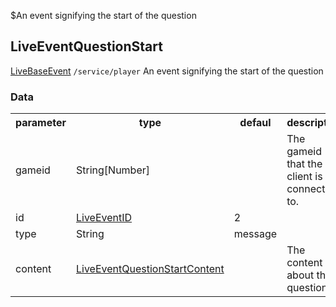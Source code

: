 $An event signifying the start of the question
## LiveEventQuestionStart
<span class="extends"><a href="/enum/LiveBaseEvent">LiveBaseEvent</a></span>
<span class="channel"><code>/service/player</code></span>
An event signifying the start of the question

### Data
<table>
  <tr>
    <th>parameter</th>
    <th>type</th>
    <th>defaul</th>
    <th>description</th>
  </tr>
  <tr>
    <td>gameid</td>
    <td>String[Number]</td>
    <td></td>
    <td>The gameid that the client is connected to.</td>
  </tr>
  <tr>
    <td>id</td>
    <td><a href="/enum/LiveEventID">LiveEventID</a></td>
    <td>2</td>
    <td></td>
  </tr>
  <tr>
    <td>type</td>
    <td>String</td>
    <td>message</td>
    <td></td>
  </tr>
  <tr>
    <td>content</td>
    <td><a href="/enum/LiveEventQuestionStartContent">LiveEventQuestionStartContent</a></td>
    <td></td>
    <td>The content about the question.</td>
  </tr>
</table>
